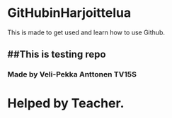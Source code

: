 # GitHubinHarjoittelua
This is made to get used and learn how to use Github.

##This is testing repo
--------------------------
### Made by Veli-Pekka Anttonen TV15S

# Helped by Teacher.
